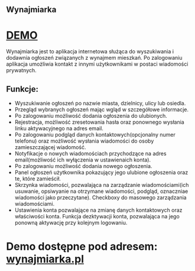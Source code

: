 ## Wynajmiarka

# [DEMO](http://www.wynajmiarka.pl/)

Wynajmiarka jest to aplikacja internetowa służąca do wyszukiwania i dodawnia ogłoszeń związanych z wynajmem mieszkań.
Po zalogowaniu aplikacja umożliwia kontakt z innymi użytkownikami w postaci wiadomości prywatnych.

## Funkcje:

- Wyszukiwanie ogłoszeń po nazwie miasta, dzielnicy, ulicy lub osiedla.
- Przegląd wybranych ogłoszeń mając wgląd w szczegółowe informacje.
- Po zalogowaniu możliwość dodania ogłoszenia do ulubionych.
- Rejestracja, możliwość zresetowania hasła oraz ponownego wysłania linku aktywacyjnego na adres email.
- Po zalogowaniu podgląd danych kontaktowych(opcjonalny numer telefonu) oraz możliwość wysłania wiadomości do osoby zamieszczającej wiadomość.
- Notyfikacje o nowych wiadomościach przychodzące na adres email(możliwość ich wyłączenia w ustawienaich konta).
- Po zalogowaniu możliwość dodania nowego ogłoszenia.
- Panel ogłoszeń użytkownika pokazujący jego ulubione ogłoszenia oraz te, które zamieścił.
- Skrzynka wiadomości, pozwalająca na zarządzanie wiadomościami(ich usuwanie, opsiwyanie na otrzymane wiadomości, podgląd, oznaczniae wiadomości jako przeczytane). Checkboxy do masowego zarządzania wiadomościami.
- Ustawienia konta pozwalające na zmianę danych kontaktowych oraz właściwości konta. Funkcja dezktywacji konta, pozwalająca na jego ponowną aktywację przy kolejnym logowaniu.

# Demo dostępne pod adresem: [wynajmiarka.pl](http://www.wynajmiarka.pl/)
